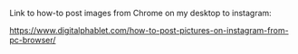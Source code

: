 
Link to how-to post images from Chrome on my desktop to instagram:

https://www.digitalphablet.com/how-to-post-pictures-on-instagram-from-pc-browser/

